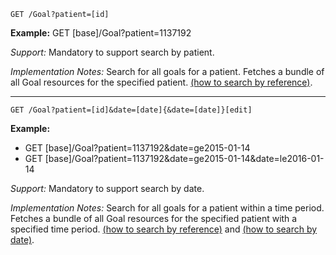 
`GET /Goal?patient=[id]`

**Example:** GET [base]/Goal?patient=1137192

*Support:* Mandatory to support search by patient.

*Implementation Notes:* Search for all goals for a patient. Fetches a bundle of all Goal resources for the specified patient. [(how to search by reference)].


-----------

`GET /Goal?patient=[id]&date=[date]{&date=[date]}[edit]`

**Example:**

- GET [base]/Goal?patient=1137192&date=ge2015-01-14
- GET [base]/Goal?patient=1137192&date=ge2015-01-14&date=le2016-01-14

*Support:* Mandatory to support search by date.

*Implementation Notes:* Search for all goals for a patient within a time period. Fetches a bundle of all Goal resources for the specified patient with a specified time period. [(how to search by reference)] and [(how to search by date)].


  [(how to search by reference)]: {{site.data.fhir.path}}/search.html#reference
  [(how to search by token)]: {{site.data.fhir.path}}/search.html#token
  [Composite Search Parameters]: {{site.data.fhir.path}}/search.html#combining
  [(how to search by date)]: {{site.data.fhir.path}}/search.html#date
